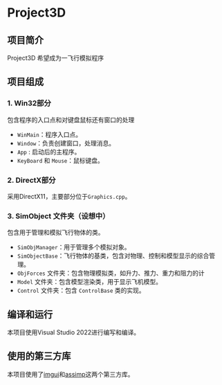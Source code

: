 
# Project3D

## 项目简介

Project3D 希望成为一飞行模拟程序

## 项目组成
### 1. Win32部分

包含程序的入口点和对键盘鼠标还有窗口的处理

- `WinMain`：程序入口点。
- `Window`：负责创建窗口，处理消息。
- `App` : 启动后的主程序。
- `KeyBoard` 和 `Mouse`：鼠标键盘。

### 2. DirectX部分

采用DirectX11，主要部分位于`Graphics.cpp`。

### 3. SimObject 文件夹（设想中）

包含用于管理和模拟飞行物体的类。

- `SimObjManager`：用于管理多个模拟对象。
- `SimObjectBase`：飞行物体的基类，包含对物理、控制和模型显示的综合管理。
- `ObjForces` 文件夹：包含物理模拟类，如升力、推力、重力和阻力的计
- `Model` 文件夹：包含模型渲染类，用于显示飞机模型。
- `Control` 文件夹：包含 `ControlBase` 类的实现。

## 编译和运行

本项目使用Visual Studio 2022进行编写和编译。

## 使用的第三方库

本项目使用了[imgui](https://github.com/ocornut/imgui)和[assimp](https://github.com/assimp/assimp)这两个第三方库。
